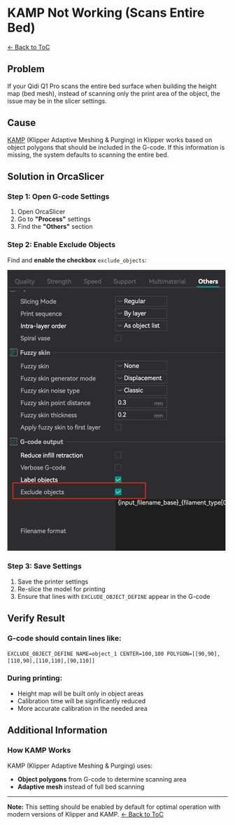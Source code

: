 # KAMP Not Working (Scans Entire Bed)
[← Back to ToC](README.md)
## Problem

If your Qidi Q1 Pro scans the entire bed surface when building the height map (bed mesh), instead of scanning only the print area of the object, the issue may be in the slicer settings.

## Cause

[KAMP](https://github.com/kyleisah/Klipper-Adaptive-Meshing-Purging) (Klipper Adaptive Meshing & Purging) in Klipper works based on object polygons that should be included in the G-code. If this information is missing, the system defaults to scanning the entire bed.

## Solution in OrcaSlicer

### Step 1: Open G-code Settings

1. Open OrcaSlicer
2. Go to **"Process"** settings
3. Find the **"Others"** section

### Step 2: Enable Exclude Objects

Find and **enable the checkbox** `exclude_objects`:

![Exclude Objects Setting](/docs/images/exclude-object.png)

### Step 3: Save Settings

1. Save the printer settings
2. Re-slice the model for printing
3. Ensure that lines with `EXCLUDE_OBJECT_DEFINE` appear in the G-code

## Verify Result

### G-code should contain lines like:

```gcode
EXCLUDE_OBJECT_DEFINE NAME=object_1 CENTER=100,100 POLYGON=[[90,90],[110,90],[110,110],[90,110]]
```

### During printing:

- Height map will be built only in object areas
- Calibration time will be significantly reduced
- More accurate calibration in the needed area

## Additional Information

### How KAMP Works

KAMP (Klipper Adaptive Meshing & Purging) uses:
- **Object polygons** from G-code to determine scanning area
- **Adaptive mesh** instead of full bed scanning

---

**Note:** This setting should be enabled by default for optimal operation with modern versions of Klipper and KAMP.
[← Back to ToC](README.md)
